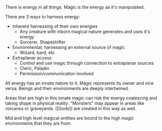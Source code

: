 There is energy in all things. Magic is the energy as it's manipulated.

There are 3 ways to harness energy:
- inherent harnessing of their own energies
	- Any creature with inborn magical nature generates and uses it's energy
	- Sorcerer, Shapeshifter
- Environmental; harnessing an external source of magic
	- Wizard, bard, etc
- Extraplanar access
	- Control and use magic through connection to extraplanar sources
	- Cleric, Paladin
	- Permission/communication involved


All energy has an innate nature to it. Magic represents its owner and vice versa. Beings and their environments are deeply intertwined.

Areas that are high in this innate magic can risk the energy coalescing and taking shape in physical reality. "Monsters" may appear in areas like volcanos or graveyards. [[Gods]] are created in this way as well.

Mid and high level magical entities are bound to the high magic environments that they are from.